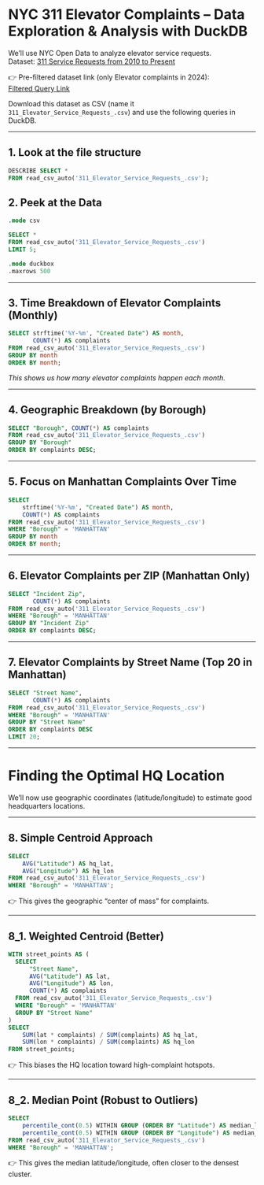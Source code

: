 # NYC 311 Elevator Complaints – Data Exploration & Analysis with DuckDB

We’ll use NYC Open Data to analyze elevator service requests.  
Dataset: [311 Service Requests from 2010 to Present](https://data.cityofnewyork.us/Social-Services/311-Service-Requests-from-2010-to-Present/erm2-nwe9/explore)

👉 Pre-filtered dataset link (only Elevator complaints in 2024):  
[Filtered Query Link](https://data.cityofnewyork.us/Social-Services/311-Service-Requests-from-2010-to-Present/erm2-nwe9/explore/query/SELECT%0A%20%20%60unique_key%60%2C%0A%20%20%60created_date%60%2C%0A%20%20%60closed_date%60%2C%0A%20%20%60agency%60%2C%0A%20%20%60agency_name%60%2C%0A%20%20%60complaint_type%60%2C%0A%20%20%60descriptor%60%2C%0A%20%20%60location_type%60%2C%0A%20%20%60incident_zip%60%2C%0A%20%20%60incident_address%60%2C%0A%20%20%60street_name%60%2C%0A%20%20%60cross_street_1%60%2C%0A%20%20%60cross_street_2%60%2C%0A%20%20%60intersection_street_1%60%2C%0A%20%20%60intersection_street_2%60%2C%0A%20%20%60address_type%60%2C%0A%20%20%60city%60%2C%0A%20%20%60landmark%60%2C%0A%20%20%60facility_type%60%2C%0A%20%20%60status%60%2C%0A%20%20%60due_date%60%2C%0A%20%20%60resolution_description%60%2C%0A%20%20%60resolution_action_updated_date%60%2C%0A%20%20%60community_board%60%2C%0A%20%20%60bbl%60%2C%0A%20%20%60borough%60%2C%0A%20%20%60x_coordinate_state_plane%60%2C%0A%20%20%60y_coordinate_state_plane%60%2C%0A%20%20%60open_data_channel_type%60%2C%0A%20%20%60park_facility_name%60%2C%0A%20%20%60park_borough%60%2C%0A%20%20%60vehicle_type%60%2C%0A%20%20%60taxi_company_borough%60%2C%0A%20%20%60taxi_pick_up_location%60%2C%0A%20%20%60bridge_highway_name%60%2C%0A%20%20%60bridge_highway_direction%60%2C%0A%20%20%60road_ramp%60%2C%0A%20%20%60bridge_highway_segment%60%2C%0A%20%20%60latitude%60%2C%0A%20%20%60longitude%60%2C%0A%20%20%60location%60%0AWHERE%0A%20%20%60created_date%60%0A%20%20%20%20BETWEEN%20%222024-01-01T09%3A42%3A31%22%20%3A%3A%20floating_timestamp%0A%20%20%20%20AND%20%222024-12-31T09%3A42%3A31%22%20%3A%3A%20floating_timestamp%0A%20%20AND%20caseless_one_of%28%60complaint_type%60%2C%20%22Elevator%22%29%0AORDER%20BY%20%60created_date%60%20DESC%20NULL%20FIRST/page/filter)

Download this dataset as CSV (name it `311_Elevator_Service_Requests_.csv`) and use the following queries in DuckDB.

---

## 1. Look at the file structure
```sql
DESCRIBE SELECT * 
FROM read_csv_auto('311_Elevator_Service_Requests_.csv');
```

## 2. Peek at the Data

```sql
.mode csv

SELECT * 
FROM read_csv_auto('311_Elevator_Service_Requests_.csv') 
LIMIT 5;

.mode duckbox
.maxrows 500
```

---

## 3. Time Breakdown of Elevator Complaints (Monthly)

```sql
SELECT strftime('%Y-%m', "Created Date") AS month,
       COUNT(*) AS complaints
FROM read_csv_auto('311_Elevator_Service_Requests_.csv')
GROUP BY month
ORDER BY month;
```

_This shows us how many elevator complaints happen each month._

---

## 4. Geographic Breakdown (by Borough)

```sql
SELECT "Borough", COUNT(*) AS complaints
FROM read_csv_auto('311_Elevator_Service_Requests_.csv')
GROUP BY "Borough"
ORDER BY complaints DESC;
```

---

## 5. Focus on Manhattan Complaints Over Time

```sql
SELECT 
    strftime('%Y-%m', "Created Date") AS month,
    COUNT(*) AS complaints
FROM read_csv_auto('311_Elevator_Service_Requests_.csv')
WHERE "Borough" = 'MANHATTAN'
GROUP BY month
ORDER BY month;
```

---

## 6. Elevator Complaints per ZIP (Manhattan Only)

```sql
SELECT "Incident Zip",
       COUNT(*) AS complaints
FROM read_csv_auto('311_Elevator_Service_Requests_.csv')
WHERE "Borough" = 'MANHATTAN'
GROUP BY "Incident Zip"
ORDER BY complaints DESC;
```

---

## 7. Elevator Complaints by Street Name (Top 20 in Manhattan)

```sql
SELECT "Street Name",
       COUNT(*) AS complaints
FROM read_csv_auto('311_Elevator_Service_Requests_.csv')
WHERE "Borough" = 'MANHATTAN'
GROUP BY "Street Name"
ORDER BY complaints DESC
LIMIT 20;
```

---

# Finding the Optimal HQ Location

We’ll now use geographic coordinates (latitude/longitude) to estimate good headquarters locations.

---

## 8. Simple Centroid Approach

```sql
SELECT 
    AVG("Latitude") AS hq_lat,
    AVG("Longitude") AS hq_lon
FROM read_csv_auto('311_Elevator_Service_Requests_.csv')
WHERE "Borough" = 'MANHATTAN';
```

👉 This gives the geographic “center of mass” for complaints.

---

## 8_1. Weighted Centroid (Better)

```sql
WITH street_points AS (
  SELECT 
      "Street Name",
      AVG("Latitude") AS lat,
      AVG("Longitude") AS lon,
      COUNT(*) AS complaints
  FROM read_csv_auto('311_Elevator_Service_Requests_.csv')
  WHERE "Borough" = 'MANHATTAN'
  GROUP BY "Street Name"
)
SELECT 
    SUM(lat * complaints) / SUM(complaints) AS hq_lat,
    SUM(lon * complaints) / SUM(complaints) AS hq_lon
FROM street_points;
```

👉 This biases the HQ location toward high-complaint hotspots.

---

## 8_2. Median Point (Robust to Outliers)

```sql
SELECT 
    percentile_cont(0.5) WITHIN GROUP (ORDER BY "Latitude") AS median_lat,
    percentile_cont(0.5) WITHIN GROUP (ORDER BY "Longitude") AS median_lon
FROM read_csv_auto('311_Elevator_Service_Requests_.csv')
WHERE "Borough" = 'MANHATTAN';
```

👉 This gives the median latitude/longitude, often closer to the densest cluster.
